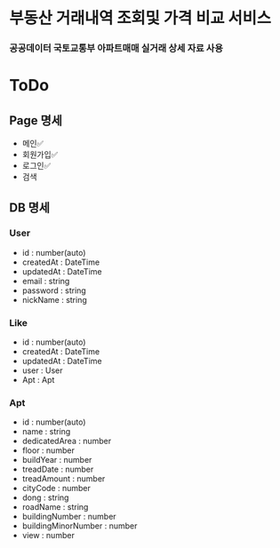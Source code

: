 # 부동산 거래내역 조회및 가격 비교 서비스

### 공공데이터 국토교통부 아파트매매 실거래 상세 자료 사용

# ToDo

## Page 명세

- 메인✅
- 회원가입✅
- 로그인✅
- 검색

## DB 명세

### User

- id : number(auto)
- createdAt : DateTime
- updatedAt : DateTime
- email : string
- password : string
- nickName : string

### Like

- id : number(auto)
- createdAt : DateTime
- updatedAt : DateTime
- user : User
- Apt : Apt

### Apt

- id : number(auto)
- name : string
- dedicatedArea : number
- floor : number
- buildYear : number
- treadDate : number
- treadAmount : number
- cityCode : number
- dong : string
- roadName : string
- buildingNumber : number
- buildingMinorNumber : number
- view : number
